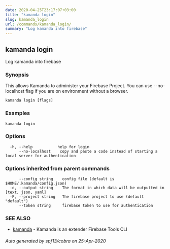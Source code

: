 ```yaml
---
date: 2020-04-25T23:17:07+03:00
title: "kamanda login"
slug: kamanda_login
url: /commands/kamanda_login/
summary: "Log kamanda into firebase"
---
```

## kamanda login

Log kamanda into firebase

### Synopsis

This allows Kamanda to administer your Firebase Project. 
You can use --no-localhost flag if you are on environment without a browser.

```
kamanda login [flags]
```

### Examples

```
kamanda login
```

### Options

```
  -h, --help           help for login
      --no-localhost    copy and paste a code instead of starting a local server for authentication
```

### Options inherited from parent commands

```
      --config string    config file (default is $HOME/.kamanda/config.json)
  -o, --output string    The format in which data will be outputted in [text, json, yaml]
  -P, --project string   The firebase project to use (default "default")
      --token string     firebase token to use for authentication
```

### SEE ALSO

* [kamanda](/commands/kamanda/)	 - Kamanda is an extender Firebase Tools CLI

###### Auto generated by spf13/cobra on 25-Apr-2020
